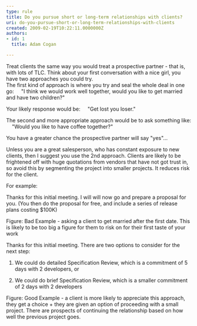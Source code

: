 ```yaml
---
type: rule
title: Do you pursue short or long-term relationships with clients?
uri: do-you-pursue-short-or-long-term-relationships-with-clients
created: 2009-02-19T10:22:11.0000000Z
authors:
- id: 1
  title: Adam Cogan

---
```


 Treat clients the same way you would treat a prospective partner - that is, with lots of TLC. Think about your first conversation with a nice girl, you have two approaches you could try. <br> 
The first kind of approach is where you try and seal the whole deal in one go: 
     "I think we would work well together, would you like to get married and have two children?"

Your likely response would be: 
     "Get lost you loser."

The second and more appropriate approach would be to ask something like: 
     "Would you like to have coffee together?"

You have a greater chance the prospective partner will say "yes"...

Unless you are a great salesperson, who has constant exposure to new clients, then I suggest you use the 2nd approach. Clients are likely to be frightened off with huge quotations from vendors that have not got trust in, so avoid this by segmenting the project into smaller projects. It reduces risk for the client.

For example:


Thanks for this initial meeting. I will will now go and prepare a proposal for you. 
 (You then do the proposal for free, and include a series of release plans costing $100K)

Figure: Bad Example - asking a client to get married after the first date. This is likely to be too big a figure for them to risk on for their first taste of your work

Thanks for this initial meeting. There are two options to consider for the next step:
 1) We could do detailed Specification Review, which is a commitment of 5 days with 2 developers, or

2) We could do brief Specification Review, which is a smaller commitment of 2 days with 2 developers

Figure: Good Example - a client is more likely to appreciate this approach, they get a choice + they are given an option of proceeding with a small project. There are prospects of continuing the relationship based on how well the previous project goes.


